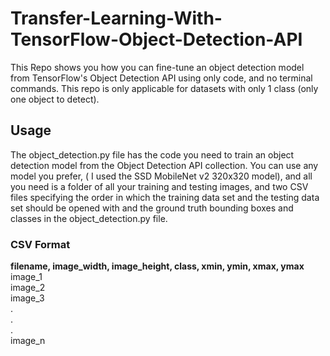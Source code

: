 # Transfer-Learning-With-TensorFlow-Object-Detection-API
This Repo shows you how you can fine-tune an object detection model from TensorFlow's Object Detection API using only code, and no terminal commands. 
This repo is only applicable for datasets with only 1 class (only one object to detect).

## Usage 
The object_detection.py file has the code you need to train an object detection model from the Object Detection API collection. You can use any model you prefer, ( I used the SSD MobileNet v2 320x320 model), and all you need is a folder of all your training and testing images, and two CSV files specifying the order in which the training data set and the testing data set should be opened with and the ground truth bounding boxes and classes in the object_detection.py file. 



### CSV Format
**filename, image_width, image_height, class, xmin, ymin, xmax, ymax** <br>
image_1 <br>
image_2 <br>
image_3 <br>
. <br>
. <br>
. <br>
image_n
